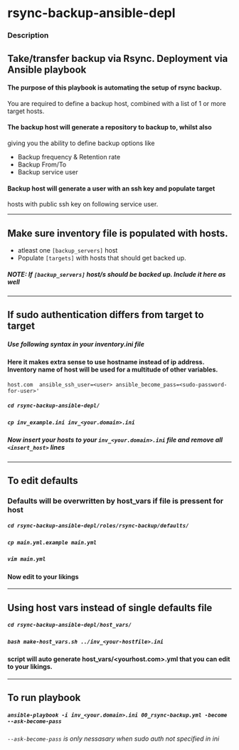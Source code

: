 # rsync-backup-ansible-depl

### Description
## Take/transfer backup via Rsync. Deployment via Ansible playbook
#### The purpose of this playbook is automating the setup of rsync backup.
You are required to define a backup host, combined with a list of 1 or more 
target hosts. 
#### The backup host will generate a repository to backup to, whilst also 
giving you the ability to define backup options like
* Backup frequency & Retention rate
* Backup From/To
* Backup service user

#### Backup host will generate a user with an ssh key and populate target
hosts with public ssh key on following service user.


---
## Make sure inventory file is populated with hosts. 

* atleast one `[backup_servers]` host
* Populate `[targets]` with hosts that should get backed up. 
##### NOTE: If `[backup_servers]` host/s should be backed up. Include it here as well

---
## If sudo authentication differs from target to target

##### Use following syntax in your inventory.ini file
#### Here it makes extra sense to use hostname instead of ip address. Inventory name of host will be used for a multitude of other variables.
```
host.com  ansible_ssh_user=<user> ansible_become_pass=<sudo-password-for-user>'
```
##### `cd rsync-backup-ansible-depl/`
##### `cp inv_example.ini inv_<your.domain>.ini`
##### Now insert your hosts to your `inv_<your.domain>.ini` file and remove all `<insert_host>` lines

---
## To edit defaults
### Defaults will be overwritten by host_vars if file is pressent for host
##### `cd rsync-backup-ansible-depl/roles/rsync-backup/defaults/`
##### `cp main.yml.example main.yml`
##### `vim main.yml`
#### Now edit to your likings
---
## Using host vars instead of single defaults file
##### `cd rsync-backup-ansible-depl/host_vars/`
##### `bash make-host_vars.sh ../inv_<your-hostfile>.ini`
#### script will auto generate host_vars/<yourhost.com>.yml that you can edit to your likings.
---
## To run playbook

##### `ansible-playbook -i inv_<your.domain>.ini 00_rsync-backup.yml -become --ask-become-pass`
###### `--ask-become-pass` is only nessasary when sudo auth not specified in ini
